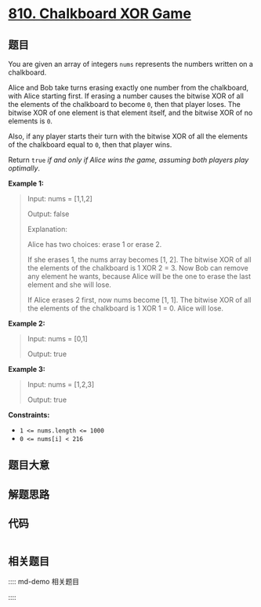 # [810. Chalkboard XOR Game](https://leetcode.com/problems/chalkboard-xor-game)

## 题目

You are given an array of integers `nums` represents the numbers written on a
chalkboard.

Alice and Bob take turns erasing exactly one number from the chalkboard, with
Alice starting first. If erasing a number causes the bitwise XOR of all the
elements of the chalkboard to become `0`, then that player loses. The bitwise
XOR of one element is that element itself, and the bitwise XOR of no elements
is `0`.

Also, if any player starts their turn with the bitwise XOR of all the elements
of the chalkboard equal to `0`, then that player wins.

Return `true` _if and only if Alice wins the game, assuming both players play
optimally_.



**Example 1:**

> Input: nums = [1,1,2]
> 
> Output: false
> 
> Explanation: 
> 
> Alice has two choices: erase 1 or erase 2. 
> 
> If she erases 1, the nums array becomes [1, 2]. The bitwise XOR of all the elements of the chalkboard is 1 XOR 2 = 3. Now Bob can remove any element he wants, because Alice will be the one to erase the last element and she will lose. 
> 
> If Alice erases 2 first, now nums become [1, 1]. The bitwise XOR of all the elements of the chalkboard is 1 XOR 1 = 0. Alice will lose.

**Example 2:**

> Input: nums = [0,1]
> 
> Output: true

**Example 3:**

> Input: nums = [1,2,3]
> 
> Output: true

**Constraints:**

  * `1 <= nums.length <= 1000`
  * `0 <= nums[i] < 216`


## 题目大意

## 解题思路

## 代码

```javascript

```

## 相关题目

:::: md-demo 相关题目

::::
